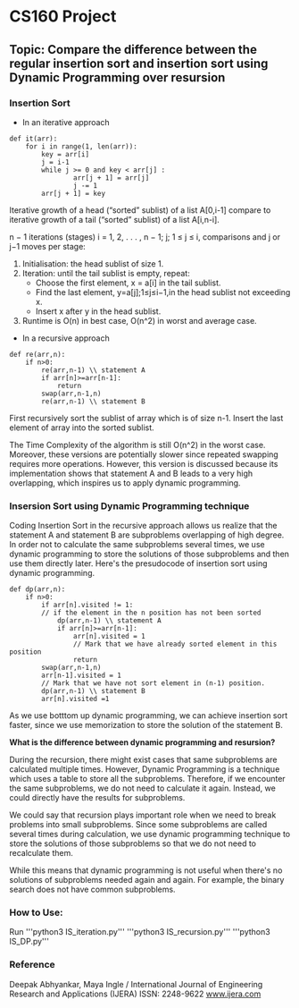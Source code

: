 # CS160 Project
## Topic: Compare the difference between the regular insertion sort and insertion sort using Dynamic Programming over resursion
### Insertion Sort
- In an iterative approach
```
def it(arr):
    for i in range(1, len(arr)):
        key = arr[i]
        j = i-1
        while j >= 0 and key < arr[j] :
                arr[j + 1] = arr[j]
                j -= 1
        arr[j + 1] = key
```
Iterative growth of a head (“sorted” sublist) of a list A[0,i-1] compare to iterative growth of a tail (“sorted” sublist) of a list A[i,n-i]. 

n − 1 iterations (stages) i = 1, 2, . . . , n − 1;
j; 1 ≤ j ≤ i, comparisons and j or j−1 moves per stage:
1. Initialisation: the head sublist of size 1.
2. Iteration: until the tail sublist is empty, repeat:
    - Choose the first element, x = a[i] in the tail sublist.
    - Find the last element, y=a[j];1≤j≤i−1,in the head sublist not exceeding x.
    - Insert x after y in the head sublist.
3. Runtime is O(n) in best case, O(n^2) in worst and average case.
- In a recursive approach
```
def re(arr,n):
    if n>0:
        re(arr,n-1) \\ statement A
        if arr[n]>=arr[n-1]:
            return
        swap(arr,n-1,n)
        re(arr,n-1) \\ statement B
```
First recursively sort the sublist of array which is of size n-1.
Insert the last element of array into the sorted sublist.

The Time Complexity of the algorithm is still O(n^2) in the worst case. Moreover, these versions are potentially slower since repeated swapping requires more operations. However, this version is discussed because its implementation shows that statement A and B leads to a very high overlapping, which inspires us to apply dynamic programming.

### Insersion Sort using Dynamic Programming technique
Coding Insertion Sort in the recursive approach allows us realize that the statement A and statement B are subproblems overlapping of high degree. In order not to calculate the same subproblems several times, we use dynamic programming to store the solutions of those subproblems and then use them directly later. Here's the presudocode of insertion sort using dynamic programming.
```
def dp(arr,n):
    if n>0:
        if arr[n].visited != 1: 
        // if the element in the n position has not been sorted
            dp(arr,n-1) \\ statement A
            if arr[n]>=arr[n-1]:
                arr[n].visited = 1
                // Mark that we have already sorted element in this position
                return
        swap(arr,n-1,n)
        arr[n-1].visited = 1
        // Mark that we have not sort element in (n-1) position.
        dp(arr,n-1) \\ statement B
        arr[n].visited =1
```
As we use botttom up dynamic programming, we can achieve insertion sort faster, since we use memorization to store the solution of the statement B.

**What is the difference between dynamic programming and resursion?**

During the recursion, there might exist cases that same subproblems are calculated multiple times. However, Dynamic Programming is a technique which uses a table to store all the subproblems. Therefore, if we encounter the same subproblems, we do not need to calculate it again. Instead, we could directly have the results for subproblems.

We could say that recursion plays important role when we need to break problems into small subproblems. Since some subproblems are called several times during calculation, we use dynamic programming technique to store the solutions of those subproblems so that we do not need to recalculate them.

While this means that dynamic programming is not useful when there's no solutions of subproblems needed again and again. For example, the binary search does not have common subproblems.

### How to Use:
Run
'''python3 IS_iteration.py'''
'''python3 IS_recursion.py'''
'''python3 IS_DP.py'''

### Reference
Deepak Abhyankar, Maya Ingle / International Journal of Engineering Research and Applications
(IJERA)
ISSN: 2248-9622 www.ijera.com